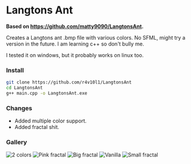 # Langtons Ant
**Based on https://github.com/matty9090/LangtonsAnt.**

Creates a Langtons ant .bmp file with various colors. No SFML, might try a version in the future. I am learning c++ so don't bully me.

I tested it on windows, but it probably works on linux too.

### Install
```bash
git clone https://github.com/r4v10l1/LangtonsAnt
cd LangtonsAnt
g++ main.cpp -o LangtonsAnt.exe
```

### Changes
* Added multiple color support.
* Added fractal shit.

### Gallery


![2 colors](https://raw.githubusercontent.com/r4v10l1/LangtonsAnt/main/Gallery/Custom1.bmp)
![Pink fractal](https://raw.githubusercontent.com/r4v10l1/LangtonsAnt/main/Gallery/fractal_pink.bmp)
![Big fractal](https://raw.githubusercontent.com/r4v10l1/LangtonsAnt/main/Gallery/fractal_big.bmp)
![Vanilla](https://raw.githubusercontent.com/r4v10l1/LangtonsAnt/main/Gallery/vanilla.bmp)
![Small fractal](https://raw.githubusercontent.com/r4v10l1/LangtonsAnt/main/Gallery/fractal_small.bmp)



